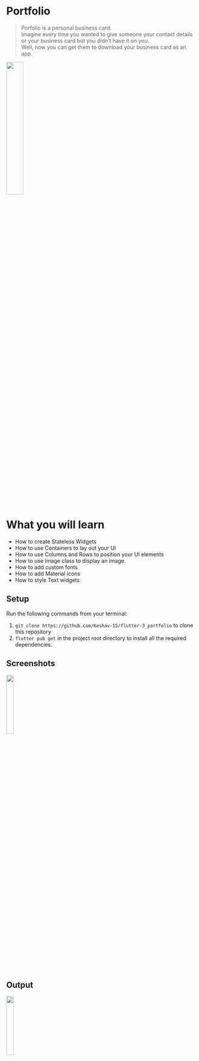 # Portfolio
> Porfolio is a personal business card.<br>
> Imagine every time you wanted to give someone your contact details or your business card but you didn't have it on you.<br>
> Well, now you can get them to download your business card as an app.
<img src="https://github.com/Keshav-15/flutter-3_portfolio/assets/112402003/1d77a45e-5573-4eec-ac1f-165e4b9c49e0" width="30%">

# What you will learn
* How to create Stateless Widgets
* How to use Containers to lay out your UI
* How to use Columns and Rows to position your UI elements
* How to use Image class to display an image.
* How to add custom fonts
* How to add Material icons
* How to style Text widgets

## Setup
Run the following commands from your terminal:

1. `git clone https://github.com/Keshav-15/flutter-3_portfolio` to clone this repository
1. `flutter pub get` in the project root directory to install all the required dependencies.

## Screenshots
<img src="https://github.com/Keshav-15/flutter-3_portfolio/assets/112402003/42654fa8-660d-43ef-ae02-c2579af81035" width="20%">

## Output
<img src="https://github.com/Keshav-15/flutter-3_portfolio/assets/112402003/7f98ab9d-9d85-4d28-ad99-90dd744c577e" width="20%">
